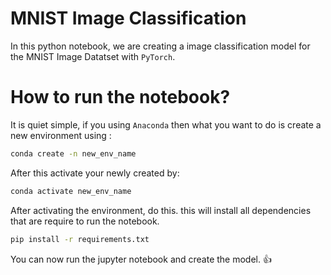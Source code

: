 # MNIST Image Classification

In this python notebook, we are creating a image classification model for the MNIST Image Datatset with `PyTorch`. 

# How to run the notebook?

It is quiet simple, if you using `Anaconda` then what you want to do is create a new environment using :

```Bash
conda create -n new_env_name
```

After this activate your newly created by:

```Bash
conda activate new_env_name
```

After activating the environment, do this. this will install all dependencies that are require to run the notebook.

```Bash
pip install -r requirements.txt
```

You can now run the jupyter notebook and create the model. 👍